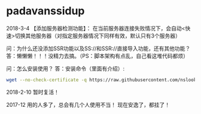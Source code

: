 # padavanssidup
2018-3-4
【添加服务器检测功能】：
在当前服务器连接失败情况下，会自动<快速>切换其他服务器（对指定服务器情况下同样有效，默认只有3个服务器）

问：为什么还没添加SSR功能以及SS://和SSR://直接导入功能，还有其他功能？ 
答：懒懒懒！！！没精力去搞。（PS：脚本架构有点乱，自己看这堆代码都烦）

问：怎么安装使用？
答：安装命令（里面有介绍）: 
```Bash
wget --no-check-certificate -q https://raw.githubusercontent.com/nslook/padavanssidup/master/ssget.sh -O /tmp/ssget.sh;sh /tmp/ssget.sh install
```

2018-2-10 
暂时复活！


2017-12
用的人多了，总会有几个人使用不当！
现在安逸了，都挂了！

